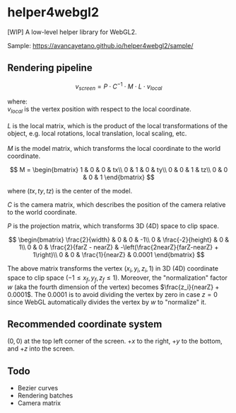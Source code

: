 # helper4webgl2
[WIP] A low-level helper library for WebGL2.

Sample: https://avancayetano.github.io/helper4webgl2/sample/

## Rendering pipeline
$$ v_{screen} = P \cdot C^{-1} \cdot M \cdot L \cdot v_{local} $$

where: <br/>
$v_{local}$ is the vertex position with respect to the local coordinate. <br/><br/>
$L$ is the local matrix, which is the product of the local transformations of the object, e.g. local rotations, local translation, local scaling, etc. <br/><br/>
$M$ is the model matrix, which transforms the local coordinate to the world coordinate. <br/>

$$ 
  M = 
  \begin{bmatrix}
    1 & 0 & 0 & tx\\
    0 & 1 & 0 & ty\\
    0 & 0 & 1 & tz\\
    0 & 0 & 0 & 1
  \end{bmatrix}
$$

where $(tx, ty, tz)$ is the center of the model. <br/>


$C$ is the camera matrix, which describes the position of the camera relative to the world coordinate. <br/>


$P$ is the projection matrix, which transforms 3D (4D) space to clip space.

$$
  \begin{bmatrix}
    \frac{2}{width} & 0 & 0 & -1\\
    0 & \frac{-2}{height} & 0 & 1\\
    0 & 0 & \frac{2}{farZ - nearZ} & -\left(\frac{2nearZ}{farZ-nearZ} + 1\right)\\
    0 & 0 & \frac{1}{nearZ} & 0.0001
  \end{bmatrix}
$$

The above matrix transforms the vertex $(x_i, y_i, z_i, 1)$ in 3D (4D) coordinate space to clip space $(-1 \leq x_f, y_f, z_f \leq 1)$. Moreover, the "normalization" factor $w$ (aka the fourth dimension of the vertex) becomes $\frac{z_i}{nearZ} + 0.0001$. The 0.0001 is to avoid dividing the vertex by zero in case $z = 0$ since WebGL automatically divides the vertex by $w$ to "normalize" it.


## Recommended coordinate system
$(0,0)$ at the top left corner of the screen. $+x$ to the right, $+y$ to the bottom, and $+z$ into the screen.

## Todo
* Bezier curves
* Rendering batches
* Camera matrix



